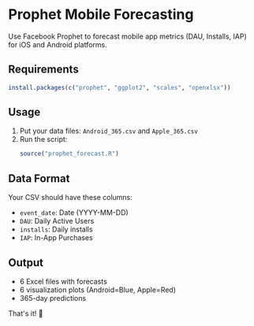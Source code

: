 # Prophet Mobile Forecasting

Use Facebook Prophet to forecast mobile app metrics (DAU, Installs, IAP) for iOS and Android platforms.

## Requirements

```r
install.packages(c("prophet", "ggplot2", "scales", "openxlsx"))
```

## Usage

1. Put your data files: `Android_365.csv` and `Apple_365.csv`
2. Run the script:
   ```r
   source("prophet_forecast.R")
   ```

## Data Format

Your CSV should have these columns:
- `event_date`: Date (YYYY-MM-DD)
- `DAU`: Daily Active Users
- `installs`: Daily installs
- `IAP`: In-App Purchases

## Output

- 6 Excel files with forecasts
- 6 visualization plots (Android=Blue, Apple=Red)
- 365-day predictions

That's it! 🚀
